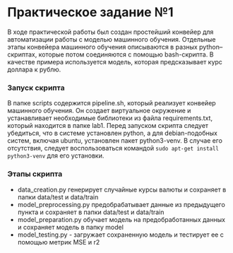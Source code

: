 # Практическое задание №1

В ходе практической работы был создан простейший конвейер для автоматизации работы с моделью машинного обучения.
Отдельные этапы конвейера машинного обучения описываются в разных python–скриптах, которые потом соединяются с 
помощью bash-скрипта. В качестве примера используется модель, которая предсказывает курс доллара к рублю.

### Запуск скрипта
В папке scripts содержится pipeline.sh, который реализует конвейер машинного обучения. Он создает виртуальное
окружение и устанавливает необходимые библиотеки из файла requirements.txt, который находится в папке lab1.
Перед запуском скрипта следует убедиться, что в системе установлен python, а для debian-подобных систем, включая
ubuntu, установлен пакет python3-venv. В случае его отсутствия, следует воспользоваться командой 
`sudo apt-get install python3-venv` для его установки.

### Этапы скрипта
- data_creation.py генерирует случайные курсы валюты и сохраняет в папки data/test и data/train
- model_preprocessing.py предобрабатывает данные из предыдущего пункта и сохраняет в папки data/test и data/train
- model_preparation.py обучает модель на предобработанных данных и сохраняет модель в папку model
- model_testing.py - загружает сохраненную модель и тестирует ее с помощью метрик MSE и r2

